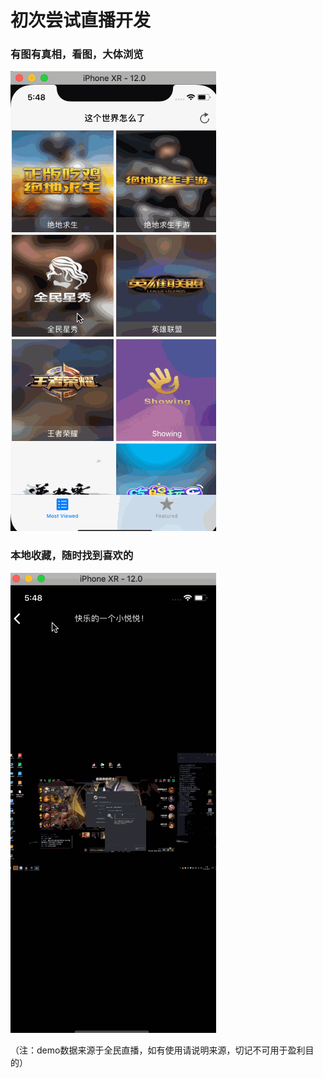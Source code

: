 # 初次尝试直播开发

### 有图有真相，看图，大体浏览
![](./screenshot/one.gif)

### 本地收藏，随时找到喜欢的
![](./screenshot/two.gif)


（注：demo数据来源于全民直播，如有使用请说明来源，切记不可用于盈利目的）